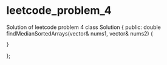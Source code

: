 # leetcode_problem_4
Solution of leetcode problem 4
class Solution {
public:
    double findMedianSortedArrays(vector<int>& nums1, vector<int>& nums2) {
        
    }
};
